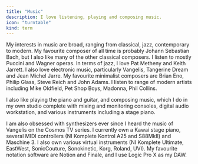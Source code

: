 ```yaml
---
title: "Music"
description: I love listening, playing and composing music.
icon: "turntable"
kind: term
---
```

My interests in music are broad, ranging from classical, jazz, contemporary to modern. My favourite composer of all time is probably Johann Sebastian Bach, but I also like many of the other classical composers. I listen to mostly Puccini and Wagner operas. In terms of jazz, I love Pat Metheny and Keith Jarrett. I also love electronic music, particularly Vangelis, Tangerine Dream and Jean Michel Jarre. My favourite minimalist composers are Brian Eno, Philip Glass, Steve Reich and John Adams. I listen to range of modern artists including Mike Oldfield, Pet Shop Boys, Madonna, Phil Collins.

I also like playing the piano and guitar, and composing music, which I do in my own studio complete with mixing and monitoring consoles, digital audio workstation, and various instruments including a stage piano.

I am also obsessed with synthesizers ever since I heard the music of Vangelis on the Cosmos TV series. I currently own a Kawai stage piano, several MIDI controllers (NI Komplete Kontrol A25 and S88MkII) and Maschine 3. I also own various virtual instruments (NI Komplete Ultimate, EastWest, SonicCouture, Sonokinetic, Korg, Roland, UVI). My favourite notation software are Notion and Finale, and I use Logic Pro X as my DAW.
